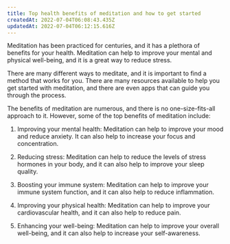 ```yaml
---
title: Top health benefits of meditation and how to get started
createdAt: 2022-07-04T06:08:43.435Z
updatedAt: 2022-07-04T06:12:15.616Z
---
```


Meditation has been practiced for centuries, and it has a plethora of benefits for your health. Meditation can help to improve your mental and physical well-being, and it is a great way to reduce stress.

There are many different ways to meditate, and it is important to find a method that works for you. There are many resources available to help you get started with meditation, and there are even apps that can guide you through the process.

The benefits of meditation are numerous, and there is no one-size-fits-all approach to it. However, some of the top benefits of meditation include:

1. Improving your mental health: Meditation can help to improve your mood and reduce anxiety. It can also help to increase your focus and concentration.

2. Reducing stress: Meditation can help to reduce the levels of stress hormones in your body, and it can also help to improve your sleep quality.

3. Boosting your immune system: Meditation can help to improve your immune system function, and it can also help to reduce inflammation.

4. Improving your physical health: Meditation can help to improve your cardiovascular health, and it can also help to reduce pain.

5. Enhancing your well-being: Meditation can help to improve your overall well-being, and it can also help to increase your self-awareness.
